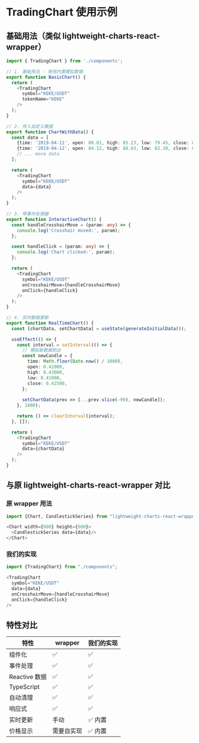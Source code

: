 # TradingChart 使用示例

## 基础用法（类似 lightweight-charts-react-wrapper）

```typescript
import { TradingChart } from './components';

// 1. 基础用法 - 使用内置模拟数据
export function BasicChart() {
  return (
    <TradingChart 
      symbol="KEKE/USDT" 
      tokenName="KEKE" 
    />
  );
}

// 2. 传入自定义数据
export function ChartWithData() {
  const data = [
    {time: '2019-04-11', open: 80.01, high: 85.23, low: 79.45, close: 84.12},
    {time: '2019-04-12', open: 84.12, high: 88.63, low: 82.30, close: 86.45},
    // ... more data
  ];

  return (
    <TradingChart 
      symbol="KEKE/USDT"
      data={data}
    />
  );
}

// 3. 带事件处理器
export function InteractiveChart() {
  const handleCrosshairMove = (param: any) => {
    console.log('Crosshair moved:', param);
  };

  const handleClick = (param: any) => {
    console.log('Chart clicked:', param);
  };

  return (
    <TradingChart 
      symbol="KEKE/USDT"
      onCrosshairMove={handleCrosshairMove}
      onClick={handleClick}
    />
  );
}

// 4. 实时数据更新
export function RealTimeChart() {
  const [chartData, setChartData] = useState(generateInitialData());

  useEffect(() => {
    const interval = setInterval(() => {
      // 模拟新数据到达
      const newCandle = {
        time: Math.floor(Date.now() / 1000),
        open: 0.42000,
        high: 0.43000,
        low: 0.41000,
        close: 0.42500,
      };
      
      setChartData(prev => [...prev.slice(-99), newCandle]);
    }, 1000);

    return () => clearInterval(interval);
  }, []);

  return (
    <TradingChart 
      symbol="KEKE/USDT"
      data={chartData}
    />
  );
}
```

## 与原 lightweight-charts-react-wrapper 对比

### 原 wrapper 用法

```typescript
import {Chart, CandlestickSeries} from "lightweight-charts-react-wrapper";

<Chart width={800} height={600}>
  <CandlestickSeries data={data}/>
</Chart>
```

### 我们的实现

```typescript
import {TradingChart} from "./components";

<TradingChart 
  symbol="KEKE/USDT"
  data={data}
  onCrosshairMove={handleCrosshairMove}
  onClick={handleClick}
/>
```

## 特性对比

| 特性 | wrapper | 我们的实现 |
|------|---------|-----------|
| 组件化 | ✅ | ✅ |
| 事件处理 | ✅ | ✅ |
| Reactive 数据 | ✅ | ✅ |
| TypeScript | ✅ | ✅ |
| 自动清理 | ✅ | ✅ |
| 响应式 | ✅ | ✅ |
| 实时更新 | 手动 | ✅ 内置 |
| 价格显示 | 需要自实现 | ✅ 内置 |

